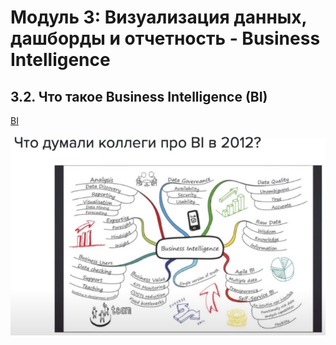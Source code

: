 # Модуль 3: Визуализация данных, дашборды и отчетность - Business Intelligence

## 3.2. Что такое Business Intelligence (BI)

[BI](https://habr.com/ru/company/navicon/blog/250875/)

![bi diagram](./assets/bi%20diagarm.jpg)